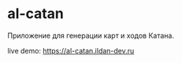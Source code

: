 # al-catan

Приложение для генерации карт и ходов Катана.

live demo: https://al-catan.ildan-dev.ru
